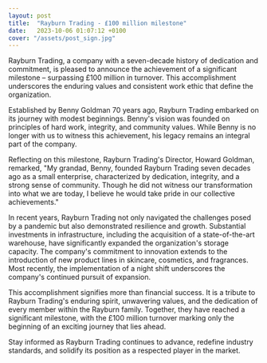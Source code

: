 ```yaml
---
layout: post
title:  "Rayburn Trading - £100 million milestone"
date:   2023-10-06 01:07:12 +0100
cover: "/assets/post_sign.jpg"
---
```


Rayburn Trading, a company with a seven-decade history of dedication and commitment, is pleased to announce the achievement of a significant milestone – surpassing £100 million in turnover. This accomplishment underscores the enduring values and consistent work ethic that define the organization.

Established by Benny Goldman 70 years ago, Rayburn Trading embarked on its journey with modest beginnings. Benny's vision was founded on principles of hard work, integrity, and community values. While Benny is no longer with us to witness this achievement, his legacy remains an integral part of the company.

Reflecting on this milestone, Rayburn Trading's Director, Howard Goldman, remarked, "My grandad, Benny, founded Rayburn Trading seven decades ago as a small enterprise, characterized by dedication, integrity, and a strong sense of community. Though he did not witness our transformation into what we are today, I believe he would take pride in our collective achievements."

In recent years, Rayburn Trading not only navigated the challenges posed by a pandemic but also demonstrated resilience and growth. Substantial investments in infrastructure, including the acquisition of a state-of-the-art warehouse, have significantly expanded the organization's storage capacity. The company's commitment to innovation extends to the introduction of new product lines in skincare, cosmetics, and fragrances. Most recently, the implementation of a night shift underscores the company's continued pursuit of expansion.

This accomplishment signifies more than financial success. It is a tribute to Rayburn Trading's enduring spirit, unwavering values, and the dedication of every member within the Rayburn family. Together, they have reached a significant milestone, with the £100 million turnover marking only the beginning of an exciting journey that lies ahead.

Stay informed as Rayburn Trading continues to advance, redefine industry standards, and solidify its position as a respected player in the market.


